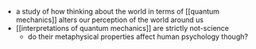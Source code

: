 - a study of how thinking about the world in terms of [[quantum mechanics]] alters our perception of the world around us
- [[interpretations of quantum mechanics]] are strictly not-science
	- do their metaphysical properties affect human psychology though?



